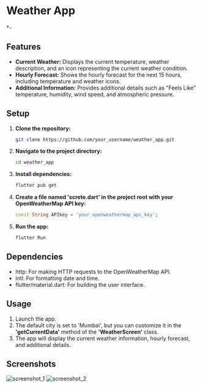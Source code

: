 # Weather App

*-
## Features

- **Current Weather:** Displays the current temperature, weather description, and an icon representing the current weather condition.
- **Hourly Forecast:** Shows the hourly forecast for the next 15 hours, including temperature and weather icons.
- **Additional Information:** Provides additional details such as "Feels Like" temperature, humidity, wind speed, and atmospheric pressure.

## Setup

1. **Clone the repository:**

   ```bash
   git clone https://github.com/your_username/weather_app.git

2. **Navigate to the project directory:**

   ```bash
   cd weather_app

3. **Install dependencies:**
   ````bash
   flutter pub get

4. **Create a file named 'screte.dart' in the project root with your OpenWeatherMap API key:**

   ```dart
   const String APIkey = 'your_openweathermap_api_key';

3. **Run the app:**
   ````bash
   flutter Run

## Dependencies

- http: For making HTTP requests to the OpenWeatherMap API.
- intl: For formatting date and time.
- flutter/material.dart: For building the user interface.


## Usage

1. Launch the app.
2. The default city is set to 'Mumbai', but you can customize it in the **'getCurrentData'** method of the **'WeatherScreen'** class.
3. The app will display the current weather information, hourly forecast, and additional details.



## Screenshots

![screenshot_1](https://github.com/Malhar2400/Weather-App/assets/120003057/b8a0899e-8eb7-4e8a-a286-d2970ac2a52f)
![screenshot_2](https://github.com/Malhar2400/Weather-App/assets/120003057/c786b594-143a-4d06-b7a4-588d647a2de2)
